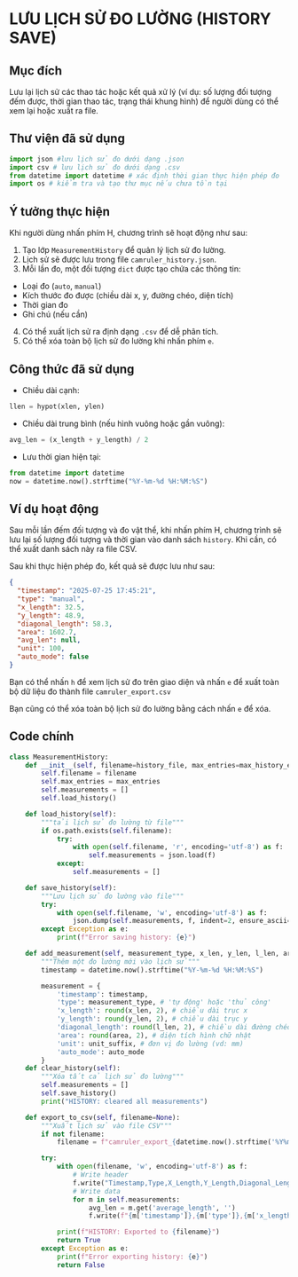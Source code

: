 # LƯU LỊCH SỬ ĐO LƯỜNG (HISTORY SAVE)

## Mục đích

Lưu lại lịch sử các thao tác hoặc kết quả xử lý (ví dụ: số lượng đối tượng đếm được, thời gian thao tác, trạng thái khung hình) để người dùng có thể xem lại hoặc xuất ra file.

## Thư viện đã sử dụng

```py
import json #lưu lịch sử đo dưới dạng .json
import csv # lưu lịch sử đo dưới dạng .csv
from datetime import datetime # xác định thời gian thực hiện phép đo
import os # kiểm tra và tạo thư mục nếu chưa tồn tại
```

## Ý tưởng thực hiện

Khi người dùng nhấn phím H, chương trình sẽ hoạt động như sau:

1. Tạo lớp `MeasurementHistory` để quản lý lịch sử đo lường.
2. Lịch sử sẽ được lưu trong file `camruler_history.json`.
3. Mỗi lần đo, một đối tượng `dict` được tạo chứa các thông tin:

- Loại đo (`auto`, `manual`)
- Kích thước đo được (chiều dài x, y, đường chéo, diện tích)
- Thời gian đo
- Ghi chú (nếu cần)

4. Có thể xuất lịch sử ra định dạng `.csv` để dễ phân tích.
5. Có thể xóa toàn bộ lịch sử đo lường khi nhấn phím `e`.

## Công thức đã sử dụng

- Chiều dài cạnh:

```py
llen = hypot(xlen, ylen)
```

- Chiều dài trung bình (nếu hình vuông hoặc gần vuông):

```py
avg_len = (x_length + y_length) / 2
```

- Lưu thời gian hiện tại:

```py
from datetime import datetime
now = datetime.now().strftime("%Y-%m-%d %H:%M:%S")
```

## Ví dụ hoạt động

Sau mỗi lần đếm đối tượng và đo vật thể, khi nhấn phím H, chương trình sẽ lưu lại số lượng đối tượng và thời gian vào danh sách `history`. Khi cần, có thể xuất danh sách này ra file CSV.

Sau khi thực hiện phép đo, kết quả sẽ được lưu như sau:

```json
{
  "timestamp": "2025-07-25 17:45:21",
  "type": "manual",
  "x_length": 32.5,
  "y_length": 48.9,
  "diagonal_length": 58.3,
  "area": 1602.7,
  "avg_len": null,
  "unit": 100,
  "auto_mode": false
}
```

Bạn có thể nhấn `h` để xem lịch sử đo trên giao diện và nhấn `e` để xuất toàn bộ dữ liệu đo thành file `camruler_export.csv`

Bạn cũng có thể xóa toàn bộ lịch sử đo lường bằng cách nhấn `e` để xóa.

## Code chính

```py
class MeasurementHistory:
    def __init__(self, filename=history_file, max_entries=max_history_entries):
        self.filename = filename
        self.max_entries = max_entries
        self.measurements = []
        self.load_history()

    def load_history(self):
        """tải lịch sử đo lường từ file"""
        if os.path.exists(self.filename):
            try:
                with open(self.filename, 'r', encoding='utf-8') as f:
                    self.measurements = json.load(f)
            except:
                self.measurements = []

    def save_history(self):
        """Lưu lịch sử đo lường vào file"""
        try:
            with open(self.filename, 'w', encoding='utf-8') as f:
                json.dump(self.measurements, f, indent=2, ensure_ascii=False)
        except Exception as e:
            print(f"Error saving history: {e}")

    def add_measurement(self, measurement_type, x_len, y_len, l_len, area, avg_len=None, auto_mode=False):
        """Thêm một đo lường mới vào lịch sử"""
        timestamp = datetime.now().strftime("%Y-%m-%d %H:%M:%S")

        measurement = {
            'timestamp': timestamp,
            'type': measurement_type, # 'tự động' hoặc 'thủ công'
            'x_length': round(x_len, 2), # chiều dài trục x
            'y_length': round(y_len, 2), # chiều dài trục y
            'diagonal_length': round(l_len, 2), # chiều dài đường chéo
            'area': round(area, 2), # diện tích hình chữ nhật
            'unit': unit_suffix, # đơn vị đo lường (vd: mm)
            'auto_mode': auto_mode
        }
    def clear_history(self):
        """Xóa tất cả lịch sử đo lường"""
        self.measurements = []
        self.save_history()
        print("HISTORY: cleared all measurements")

    def export_to_csv(self, filename=None):
        """Xuất lịch sử vào file CSV"""
        if not filename:
            filename = f"camruler_export_{datetime.now().strftime('%Y%m%d_%H%M%S')}.csv"

        try:
            with open(filename, 'w', encoding='utf-8') as f:
                # Write header
                f.write("Timestamp,Type,X_Length,Y_Length,Diagonal_Length,Area,Average_Length,Unit,Auto_Mode\n")
                # Write data
                for m in self.measurements:
                    avg_len = m.get('average_length', '')
                    f.write(f"{m['timestamp']},{m['type']},{m['x_length']},{m['y_length']},{m['diagonal_length']},{m['area']},{avg_len},{m['unit']},{m['auto_mode']}\n")

            print(f"HISTORY: Exported to {filename}")
            return True
        except Exception as e:
            print(f"Error exporting history: {e}")
            return False
```
